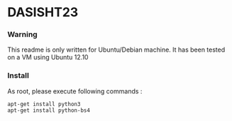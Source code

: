DASISHT23
=======================

### Warning
This readme is only written for Ubuntu/Debian machine. It has been tested on a VM using Ubuntu 12.10

### Install
As root, please execute following commands :

	apt-get install python3
	apt-get install python-bs4
